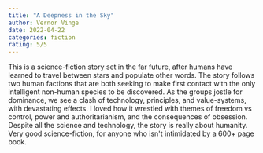 ```yaml
---
title: "A Deepness in the Sky"
author: Vernor Vinge
date: 2022-04-22
categories: fiction
rating: 5/5
---
```


This is a science-fiction story set in the far future, after humans have learned to travel between stars and populate other words. The story follows two human factions that are both seeking to make first contact with the only intelligent non-human species to be discovered. As the groups jostle for dominance, we see a clash of technology, principles, and value-systems, with devastating effects. I loved how it wrestled with themes of freedom vs control, power and authoritarianism, and the consequences of obsession. Despite all the science and technology, the story is really about humanity. Very good science-fiction, for anyone who isn't intimidated by a 600+ page book.
